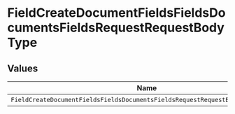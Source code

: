 # FieldCreateDocumentFieldsFieldsDocumentsFieldsRequestRequestBodyType


## Values

| Name                                                                           | Value                                                                          |
| ------------------------------------------------------------------------------ | ------------------------------------------------------------------------------ |
| `FieldCreateDocumentFieldsFieldsDocumentsFieldsRequestRequestBodyTypeInitials` | initials                                                                       |